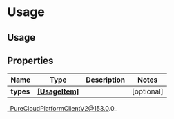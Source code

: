 # Usage

## Usage

## Properties

|Name | Type | Description | Notes|
|------------ | ------------- | ------------- | -------------|
| **types** | [**[UsageItem]**](UsageItem) |  | [optional] |



_PureCloudPlatformClientV2@153.0.0_
